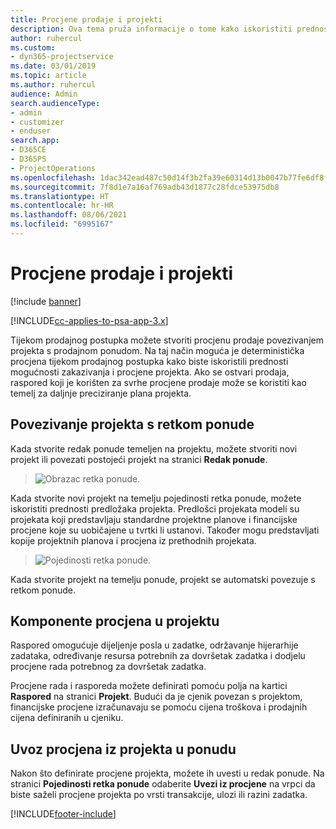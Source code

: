```yaml
---
title: Procjene prodaje i projekti
description: Ova tema pruža informacije o tome kako iskoristiti prednosti rasporeda i procjena u postupku prodaje.
author: ruhercul
ms.custom:
- dyn365-projectservice
ms.date: 03/01/2019
ms.topic: article
ms.author: ruhercul
audience: Admin
search.audienceType:
- admin
- customizer
- enduser
search.app:
- D365CE
- D365PS
- ProjectOperations
ms.openlocfilehash: 1dac342ead487c50d14f3b2fa39e60314d13b0047b77fe6df8f32dee29b09422
ms.sourcegitcommit: 7f8d1e7a16af769adb43d1877c28fdce53975db8
ms.translationtype: HT
ms.contentlocale: hr-HR
ms.lasthandoff: 08/06/2021
ms.locfileid: "6995167"
---
```

# <a name="sales-estimates-and-projects"></a>Procjene prodaje i projekti

[!include [banner](../includes/psa-now-project-operations.md)]

[!INCLUDE[cc-applies-to-psa-app-3.x](../includes/cc-applies-to-psa-app-3x.md)]

Tijekom prodajnog postupka možete stvoriti procjenu prodaje povezivanjem projekta s prodajnom ponudom. Na taj način moguća je deterministička procjena tijekom prodajnog postupka kako biste iskoristili prednosti mogućnosti zakazivanja i procjene projekta. Ako se ostvari prodaja, raspored koji je korišten za svrhe procjene prodaje može se koristiti kao temelj za daljnje preciziranje plana projekta.

## <a name="linking-a-project-to-a-quote-line"></a>Povezivanje projekta s retkom ponude

Kada stvorite redak ponude temeljen na projektu, možete stvoriti novi projekt ili povezati postojeći projekt na stranici **Redak ponude**. 

> ![Obrazac retka ponude.](media/project-8.png)
 
Kada stvorite novi projekt na temelju pojedinosti retka ponude, možete iskoristiti prednosti predložaka projekta. Predlošci projekata modeli su projekata koji predstavljaju standardne projektne planove i financijske procjene koje su uobičajene u tvrtki li ustanovi. Također mogu predstavljati kopije projektnih planova i procjena iz prethodnih projekata.

> ![Pojedinosti retka ponude.](media/project-9.png)
  
Kada stvorite projekt na temelju ponude, projekt se automatski povezuje s retkom ponude.

## <a name="components-of-estimates-in-a-project"></a>Komponente procjena u projektu

Raspored omogućuje dijeljenje posla u zadatke, održavanje hijerarhije zadataka, određivanje resursa potrebnih za dovršetak zadatka i dodjelu procjene rada potrebnog za dovršetak zadatka.

Procjene rada i rasporeda možete definirati pomoću polja na kartici **Raspored** na stranici **Projekt**. Budući da je cjenik povezan s projektom, financijske procjene izračunavaju se pomoću cijena troškova i prodajnih cijena definiranih u cjeniku.

## <a name="importing-estimates-from-a-project-into-a-quote"></a>Uvoz procjena iz projekta u ponudu

Nakon što definirate procjene projekta, možete ih uvesti u redak ponude. Na stranici **Pojedinosti retka ponude** odaberite **Uvezi iz procjene** na vrpci da biste saželi procjene projekta po vrsti transakcije, ulozi ili razini zadatka.


[!INCLUDE[footer-include](../includes/footer-banner.md)]